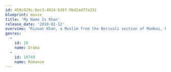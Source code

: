 ```yaml
---
id: 459c029c-8ec3-4024-b36f-9bd2ad77a331
blueprint: movie
title: 'My Name Is Khan'
release_date: '2010-02-12'
overview: "Rizwan Khan, a Muslim from the Borivali section of Mumbai, has Asperger's syndrome. He marries a Hindu single mother, Mandira, in San Francisco. After 9/11, Rizwan is detained by authorities at LAX who treat him as a terrorist because of his condition and his race."
genres:
  -
    id: 18
    name: Drama
  -
    id: 10749
    name: Romance
---
```

